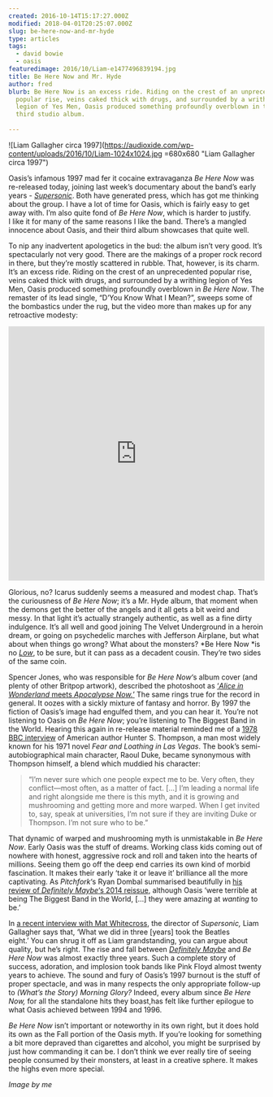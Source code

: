 ```yaml
---
created: 2016-10-14T15:17:27.000Z
modified: 2018-04-01T20:25:07.000Z
slug: be-here-now-and-mr-hyde
type: articles
tags:
  - david bowie
  - oasis
featuredimage: 2016/10/Liam-e1477496839194.jpg
title: Be Here Now and Mr. Hyde
author: fred
blurb: Be Here Now is an excess ride. Riding on the crest of an unprecedented
  popular rise, veins caked thick with drugs, and surrounded by a writhing
  legion of Yes Men, Oasis produced something profoundly overblown in their
  third studio album.
  
---
```


![Liam Gallagher circa 1997](<https://audioxide.com/wp-content/uploads/2016/10/Liam-1024x1024.jpg> =680x680 "Liam Gallagher circa 1997")

Oasis’s infamous 1997 mad fer it cocaine extravaganza *Be Here Now* was re-released today, joining last week’s documentary about the band’s early years - *[Supersonic](<http://www.imdb.com/title/tt5213534/>)*. Both have generated press, which has got me thinking about the group. I have a lot of time for Oasis, which is fairly easy to get away with. I’m also quite fond of *Be Here Now*, which is harder to justify. I like it for many of the same reasons I like the band. There’s a mangled innocence about Oasis, and their third album showcases that quite well.

To nip any inadvertent apologetics in the bud: the album isn’t very good. It’s spectacularly not very good. There are the makings of a proper rock record in there, but they’re mostly scattered in rubble. That, however, is its charm. It’s an excess ride. Riding on the crest of an unprecedented popular rise, veins caked thick with drugs, and surrounded by a writhing legion of Yes Men, Oasis produced something profoundly overblown in *Be Here Now*. The remaster of its lead single, “D’You Know What I Mean?”, sweeps some of the bombastics under the rug, but the video more than makes up for any retroactive modesty:

<center><iframe src="https://www.youtube.com/embed/jyJU2136ym4?rel=0" width="100%" height="500" frameborder="0" allowfullscreen="allowfullscreen"></iframe></center>

Glorious, no? Icarus suddenly seems a measured and modest chap. That’s the curiousness of *Be Here Now*; it’s a Mr. Hyde album, that moment when the demons get the better of the angels and it all gets a bit weird and messy. In that light it’s actually strangely authentic, as well as a fine dirty indulgence. It’s all well and good joining The Velvet Underground in a heroin dream, or going on psychedelic marches with Jefferson Airplane, but what about when things go wrong? What about the monsters? *Be Here Now *is no *[Low](<https://audioxide.com/reviews/david-bowie-low/>)*, to be sure, but it can pass as a decadent cousin. They’re two sides of the same coin.

Spencer Jones, who was responsible for *Be Here Now*‘s album cover (and plenty of other Britpop artwork), described the photoshoot as [‘*Alice in Wonderland* meets *Apocalypse Now.*’](<http://www.nme.com/photos/oasis--the-stories-behind-their-cryptic-album-and-single-sleeve-art/385389#/photo/4>) The same rings true for the record in general. It oozes with a sickly mixture of fantasy and horror. By 1997 the fiction of Oasis’s image had engulfed them, and you can hear it. You’re not listening to Oasis on *Be Here Now*; you’re listening to The Biggest Band in the World. Hearing this again in re-release material reminded me of a [1978 BBC interview](<https://youtu.be/laamYjSwcHI?t=41m11s>) of American author Hunter S. Thompson, a man most widely known for his 1971 novel *Fear and Loathing in Las Vegas*. The book’s semi-autobiographical main character, Raoul Duke, became synonymous with Thompson himself, a blend which muddied his character:

> “I’m never sure which one people expect me to be. Very often, they conflict—most often, as a matter of fact. […] I’m leading a normal life and right alongside me there is this myth, and it is growing and mushrooming and getting more and more warped. When I get invited to, say, speak at universities, I’m not sure if they are inviting Duke or Thompson. I’m not sure who to be.”

That dynamic of warped and mushrooming myth is unmistakable in *Be Here Now*. Early Oasis was the stuff of dreams. Working class kids coming out of nowhere with honest, aggressive rock and roll and taken into the hearts of millions. Seeing them go off the deep end carries its own kind of morbid fascination. It makes their early ‘take it or leave it’ brilliance all the more captivating. As *Pitchfork*‘s Ryan Dombal summarised beautifully in [his review of *Definitely Maybe*‘s 2014 reissue](<http://pitchfork.com/reviews/albums/19258-oasis-definitely-maybe-reissue/>), although Oasis ‘were terrible at being The Biggest Band in the World, […] they were amazing at *wanting* to be.’

In [a recent interview with Mat Whitecross](<http://lwlies.com/interviews/liam-gallagher-supersonic-oasis/>), the director of *Supersonic,* Liam Gallagher says that, ‘What we did in three [years] took the Beatles eight.’ You can shrug it off as Liam grandstanding, you can argue about quality, but he’s right. The rise and fall between [*Definitely Maybe*](https://audioxide.com/reviews/oasis-definitely-maybe/) and *Be Here Now* was almost exactly three years. Such a complete story of success, adoration, and implosion took bands like Pink Floyd almost twenty years to achieve. The sound and fury of Oasis’s 1997 burnout is the stuff of proper spectacle, and was in many respects the only appropriate follow-up to *(What’s the Story) Morning Glory?* Indeed, every album since *Be Here Now,* for all the standalone hits they boast,has felt like further epilogue to what Oasis achieved between 1994 and 1996.

*Be Here Now* isn’t important or noteworthy in its own right, but it does hold its own as the Fall portion of the Oasis myth. If you’re looking for something a bit more depraved than cigarettes and alcohol, you might be surprised by just how commanding it can be. I don’t think we ever really tire of seeing people consumed by their monsters, at least in a creative sphere. It makes the highs even more special.

*Image by me*
